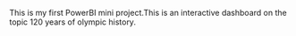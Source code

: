 This is my first PowerBI  mini project.This is an interactive dashboard on the topic 120 years of olympic history.
